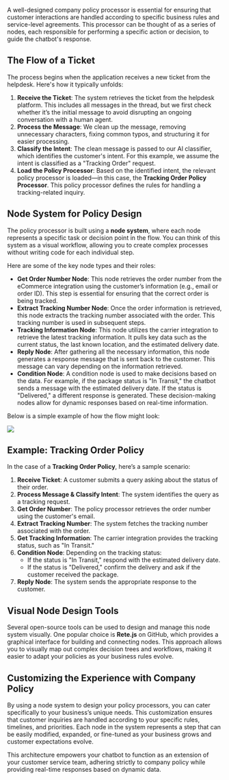 A well-designed company policy processor is essential for ensuring that customer interactions are handled according to specific business rules and service-level agreements. This processor can be thought of as a series of nodes, each responsible for performing a specific action or decision, to guide the chatbot's response.

## The Flow of a Ticket

The process begins when the application receives a new ticket from the helpdesk. Here's how it typically unfolds:

1. **Receive the Ticket**: The system retrieves the ticket from the helpdesk platform. This includes all messages in the thread, but we first check whether it’s the initial message to avoid disrupting an ongoing conversation with a human agent.  
2. **Process the Message**: We clean up the message, removing unnecessary characters, fixing common typos, and structuring it for easier processing.  
3. **Classify the Intent**: The clean message is passed to our AI classifier, which identifies the customer's intent. For this example, we assume the intent is classified as a "Tracking Order" request.  
4. **Load the Policy Processor**: Based on the identified intent, the relevant policy processor is loaded—in this case, the **Tracking Order Policy Processor**. This policy processor defines the rules for handling a tracking-related inquiry.

## Node System for Policy Design

The policy processor is built using a **node system**, where each node represents a specific task or decision point in the flow. You can think of this system as a visual workflow, allowing you to create complex processes without writing code for each individual step.

Here are some of the key node types and their roles:

* **Get Order Number Node**: This node retrieves the order number from the eCommerce integration using the customer’s information (e.g., email or order ID). This step is essential for ensuring that the correct order is being tracked.  
* **Extract Tracking Number Node**: Once the order information is retrieved, this node extracts the tracking number associated with the order. This tracking number is used in subsequent steps.  
* **Tracking Information Node**: This node utilizes the carrier integration to retrieve the latest tracking information. It pulls key data such as the current status, the last known location, and the estimated delivery date.  
* **Reply Node**: After gathering all the necessary information, this node generates a response message that is sent back to the customer. This message can vary depending on the information retrieved.  
* **Condition Node**: A condition node is used to make decisions based on the data. For example, if the package status is "In Transit," the chatbot sends a message with the estimated delivery date. If the status is "Delivered," a different response is generated. These decision-making nodes allow for dynamic responses based on real-time information.

Below is a simple example of how the flow might look:

![](../asset/images/policy-process.svg)

## Example: Tracking Order Policy

In the case of a **Tracking Order Policy**, here’s a sample scenario:

1. **Receive Ticket**: A customer submits a query asking about the status of their order.  
2. **Process Message & Classify Intent**: The system identifies the query as a tracking request.  
3. **Get Order Number**: The policy processor retrieves the order number using the customer's email.  
4. **Extract Tracking Number**: The system fetches the tracking number associated with the order.  
5. **Get Tracking Information**: The carrier integration provides the tracking status, such as "In Transit."  
6. **Condition Node**: Depending on the tracking status:  
   * If the status is "In Transit," respond with the estimated delivery date.  
   * If the status is "Delivered," confirm the delivery and ask if the customer received the package.  
7. **Reply Node**: The system sends the appropriate response to the customer.

## Visual Node Design Tools

Several open-source tools can be used to design and manage this node system visually. One popular choice is **Rete.js** on GitHub, which provides a graphical interface for building and connecting nodes. This approach allows you to visually map out complex decision trees and workflows, making it easier to adapt your policies as your business rules evolve.

## Customizing the Experience with Company Policy

By using a node system to design your policy processors, you can cater specifically to your business’s unique needs. This customization ensures that customer inquiries are handled according to your specific rules, timelines, and priorities. Each node in the system represents a step that can be easily modified, expanded, or fine-tuned as your business grows and customer expectations evolve.

This architecture empowers your chatbot to function as an extension of your customer service team, adhering strictly to company policy while providing real-time responses based on dynamic data.